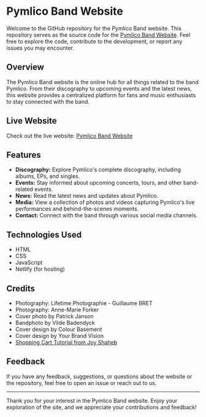 # Pymlico Band Website

Welcome to the GitHub repository for the Pymlico Band website. This repository serves as the source code for the [Pymlico Band Website](https://pymlico-website.netlify.app/). Feel free to explore the code, contribute to the development, or report any issues you may encounter.

## Overview

The Pymlico Band website is the online hub for all things related to the band Pymlico. From their discography to upcoming events and the latest news, this website provides a centralized platform for fans and music enthusiasts to stay connected with the band.

## Live Website

Check out the live website: [Pymlico Band Website](https://pymlico-website.netlify.app/)

## Features

- **Discography:** Explore Pymlico's complete discography, including albums, EPs, and singles.
- **Events:** Stay informed about upcoming concerts, tours, and other band-related events.
- **News:** Read the latest news and updates about Pymlico.
- **Media:** View a collection of photos and videos capturing Pymlico's live performances and behind-the-scenes moments.
- **Contact:** Connect with the band through various social media channels.

## Technologies Used

- HTML
- CSS
- JavaScript
- Netlify (for hosting)

## Credits

- Photography: Lifetime Photographie - Guillaume BRET
- Photography: Anne-Marie Forker
- Cover photo by Patrick Janson
- Bandphoto by Vilde Badendyck
- Cover design by Colour Basement
- Cover design by Your Brand Vision
- [Shopping Cart Tutorial from Joy Shaheb](https://www.youtube.com/watch?v=cT_ZYrS3tKc)

## Feedback

If you have any feedback, suggestions, or questions about the website or the repository, feel free to open an issue or reach out to us.

---

Thank you for your interest in the Pymlico Band website. Enjoy your exploration of the site, and we appreciate your contributions and feedback!